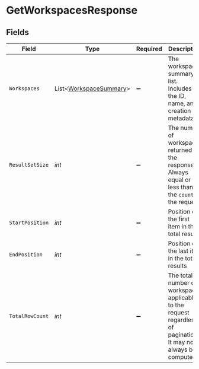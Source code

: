 # GetWorkspacesResponse


## Fields

| Field                                                                                                            | Type                                                                                                             | Required                                                                                                         | Description                                                                                                      |
| ---------------------------------------------------------------------------------------------------------------- | ---------------------------------------------------------------------------------------------------------------- | ---------------------------------------------------------------------------------------------------------------- | ---------------------------------------------------------------------------------------------------------------- |
| `Workspaces`                                                                                                     | List<[WorkspaceSummary](../../Models/Components/WorkspaceSummary.md)>                                            | :heavy_minus_sign:                                                                                               | The workspace summary list. Includes the ID, name, and creation metadata                                         |
| `ResultSetSize`                                                                                                  | *int*                                                                                                            | :heavy_minus_sign:                                                                                               | The number of workspaces returned in the response. Always equal or less than the `count` of the request          |
| `StartPosition`                                                                                                  | *int*                                                                                                            | :heavy_minus_sign:                                                                                               | Position of the first item in the total results                                                                  |
| `EndPosition`                                                                                                    | *int*                                                                                                            | :heavy_minus_sign:                                                                                               | Position of the last item in the total results                                                                   |
| `TotalRowCount`                                                                                                  | *int*                                                                                                            | :heavy_minus_sign:                                                                                               | The total number of workspaces applicable to the request regardless of pagination. It may not always be computed |